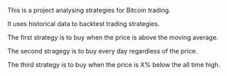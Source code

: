 This is a project analysing strategies for Bitcoin trading.

It uses historical data to backtest trading strategies.

The first strategy is to buy when the price is above the moving average.

The second stragegy is to buy every day regardless of the price.

The third strategy is to buy when the price is X% below the all time high.
